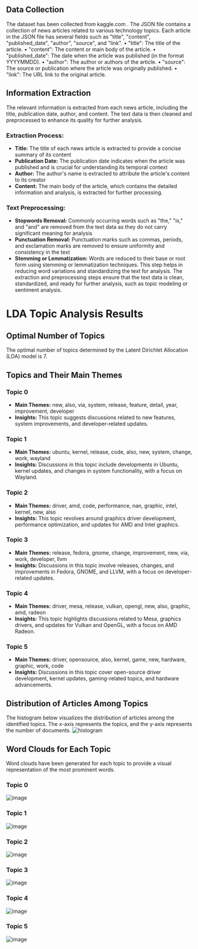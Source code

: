 ## Data Collection
The dataset has been collected from kaggle.com . 
The JSON file contains a collection of news articles related to various technology topics. Each article in the JSON file has several fields such as "title", "content", "published_date", "author", "source", and "link".
•	"title": The title of the article.
•	"content": The content or main body of the article.
•	"published_date": The date when the article was published (in the format YYYYMMDD).
•	"author": The author or authors of the article.
•	"source": The source or publication where the article was originally published.
•	"link": The URL link to the original article.

## Information Extraction
The relevant information is extracted from each news article, including the title, publication date, author, and content. The text data is then cleaned and preprocessed to enhance its quality for further analysis.

### Extraction Process:
- **Title:** The title of each news article is extracted to provide a concise summary of its content
- **Publication Date:** The publication date indicates when the article was published and is crucial for understanding its temporal context
- **Author:** The author's name is extracted to attribute the article's content to its creator
- **Content:** The main body of the article, which contains the detailed information and analysis, is extracted for further processing.
### Text Preprocessing:
- **Stopwords Removal:** Commonly occurring words such as "the," "is," and "and" are removed from the text data as they do not carry significant meaning for analysis
- **Punctuation Removal:** Punctuation marks such as commas, periods, and exclamation marks are removed to ensure uniformity and consistency in the text
- **Stemming or Lemmatization:** Words are reduced to their base or root form using stemming or lemmatization techniques. This step helps in reducing word variations and standardizing the text for analysis.
The extraction and preprocessing steps ensure that the text data is clean, standardized, and ready for further analysis, such as topic modeling or sentiment analysis.



# LDA Topic Analysis Results

## Optimal Number of Topics
The optimal number of topics determined by the Latent Dirichlet Allocation (LDA) model is 7.

## Topics and Their Main Themes

### Topic 0
- **Main Themes:** new, also, via, system, release, feature, detail, year, improvement, developer
- **Insights:** This topic suggests discussions related to new features, system improvements, and developer-related updates.

### Topic 1
- **Main Themes:** ubuntu, kernel, release, code, also, new, system, change, work, wayland
- **Insights:** Discussions in this topic include developments in Ubuntu, kernel updates, and changes in system functionality, with a focus on Wayland.

### Topic 2
- **Main Themes:** driver, amd, code, performance, nan, graphic, intel, kernel, new, also
- **Insights:** This topic revolves around graphics driver development, performance optimization, and updates for AMD and Intel graphics.

### Topic 3
- **Main Themes:** release, fedora, gnome, change, improvement, new, via, work, developer, llvm
- **Insights:** Discussions in this topic involve releases, changes, and improvements in Fedora, GNOME, and LLVM, with a focus on developer-related updates.

### Topic 4
- **Main Themes:** driver, mesa, release, vulkan, opengl, new, also, graphic, amd, radeon
- **Insights:** This topic highlights discussions related to Mesa, graphics drivers, and updates for Vulkan and OpenGL, with a focus on AMD Radeon.

### Topic 5
- **Main Themes:** driver, opensource, also, kernel, game, new, hardware, graphic, work, code
- **Insights:** Discussions in this topic cover open-source driver development, kernel updates, gaming-related topics, and hardware advancements.

## Distribution of Articles Among Topics
The histogram below visualizes the distribution of articles among the identified topics. The x-axis represents the topics, and the y-axis represents the number of documents.
![histogram](https://github.com/VasudhaMaddi/nlp/assets/88607955/65e04f07-dd6e-485d-b9c3-72b2fcf5d625)


## Word Clouds for Each Topic
Word clouds have been generated for each topic to provide a visual representation of the most prominent words.

### Topic 0
![image](https://github.com/VasudhaMaddi/nlp/assets/88607955/a4be54d8-890e-4f41-be28-35546605976b)

### Topic 1
![image](https://github.com/VasudhaMaddi/nlp/assets/88607955/cbd04ee5-d8f2-47c7-8095-c4ef605f6d14)

### Topic 2
![image](https://github.com/VasudhaMaddi/nlp/assets/88607955/f8dbd8ce-4813-4bfc-b848-b5a636306dcd)

### Topic 3
![image](https://github.com/VasudhaMaddi/nlp/assets/88607955/1e798d84-01eb-449a-a9b6-578cfa3c75d1)

### Topic 4
![image](https://github.com/VasudhaMaddi/nlp/assets/88607955/582ef0ee-ab77-4fe7-841d-9bb360ed72ad)

### Topic 5
![image](https://github.com/VasudhaMaddi/nlp/assets/88607955/92fee8f3-9af2-446c-8ab2-5cd8e4c71461)

